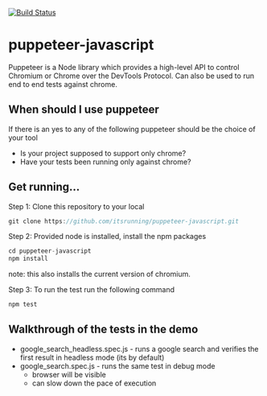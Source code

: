 [![Build Status](#https://api.travis-ci.org/repos/itsrunning/puppeteer-javascript/cc.xml?branch=master)](https://travis-ci.org/itsrunning/puppeteer-javascript)
# puppeteer-javascript

Puppeteer is a Node library which provides a high-level API to control Chromium or Chrome over the DevTools Protocol.
Can also be used to run end to end tests against chrome.

## When should I use puppeteer
If there is an yes to any of the following puppeteer should be the choice of your tool
* Is your project supposed to support only chrome?
* Have your tests been running only against chrome?

## Get running...
Step 1: Clone this repository to your local
```javascript
git clone https://github.com/itsrunning/puppeteer-javascript.git
```

Step 2: Provided node is installed, install the npm packages
```javascript
cd puppeteer-javascript
npm install
```
note: this also installs the current version of chromium.

Step 3: To run the test run the following command
```javascript
npm test
```

## Walkthrough of the tests in the demo
* google_search_headless.spec.js - runs a google search and verifies the first result in headless mode (its by default)
* google_search.spec.js - runs the same test in debug mode
  * browser will be visible
  * can slow down the pace of execution
